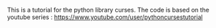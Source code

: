 This is a tutorial for the python library curses.  The code is based on the youtube series : https://www.youtube.com/user/pythoncursestutorial
